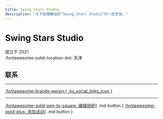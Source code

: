 ```yaml
---
title: Swing Stars Studio
description: "关于摇摆舞组织“Swing Stars Studio”的一些信息。"
---
```


# Swing Stars Studio

成立于 2021  
:fontawesome-solid-location-dot: 天津  


## 联系


---

 [:fontawesome-brands-weixin:{ .ky_social_links_icon }](# "SwingStarsStudio")

---

[:fontawesome-solid-pen-to-square: 编辑组织](https://github.com/swingdance/orgs/issues/new?assignees=&labels=update+org&projects=&template=03-update_entity.yml&title=Update%20Org%3A%20zh_CN%20%E2%80%A2%20Swing%20Stars%20Studio&region=zh_CN&id=swing-stars-studio&name=Swing%20Stars%20Studio){ .md-button } [:fontawesome-solid-plus: 添加活动](https://github.com/swingdance/events/issues/new?assignees=&labels=add+event&projects=&template=02-add_entity.yml&title=Add%20Event%3A%20zh_CN%20%E2%80%A2%20%3CName%3E&region=zh_CN&province=Tianjin&city=Tianjin&org_id=swing-stars-studio){ .md-button }
